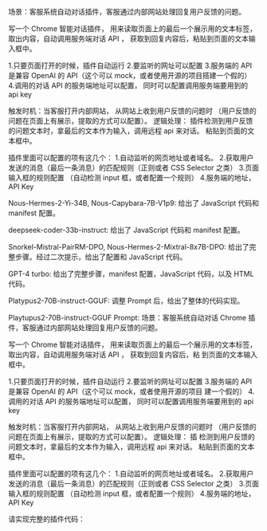 
场景：客服系统自动对话插件，客服通过内部网站处理回复用户反馈的问题。

写一个 Chrome 智能对话插件， 用来读取页面上的最后一个展示用的文本标签，取出内容，自动调用服务端对话 API ， 获取到回复内容后，粘贴到页面的文本输入框中。

1.只要页面打开的时候，插件自动运行 2.要监听的网址可以配置 3.服务端的 API 是兼容 OpenAI 的 API（这个可以 mock，或者使用开源的项目搭建一个假的） 4.调用的对话 API 的服务端地址可以配置， 同时可以配置调用服务端要用到的 api key

触发时机：当客服打开内部网站， 从网站上收到用户反馈的问题时 （用户反馈的问题在页面上有展示，提取的方式可以配置）。 逻辑处理： 插件检测到用户反馈的问题文本时，拿最后的文本作为输入，调用远程 api 来对话。 粘贴到页面的文本框中。

插件里面可以配置的项有这几个： 1.自动监听的网页地址或者域名。 2.获取用户发送的消息（最后一条消息）的匹配规则（正则或者 CSS Selector 之类） 3.页面输入框的规则配置 （自动检测 input 框，或者配置一个规则） 4.服务端的地址， API Key


Nous-Hermes-2-Yi-34B, Nous-Capybara-7B-V1p9:
给出了 JavaScript 代码和 manifest 配置。

deepseek-coder-33b-instruct:
给出了 JavaScript 代码和 manifest 配置。

Snorkel-Mistral-PairRM-DPO, Nous-Hermes-2-Mixtral-8x7B-DPO:
给出了完整步骤。经过二次提示，给出了配置和 JavaScript 代码。

GPT-4 turbo:
给出了完整步骤，manifest 配置，JavaScript 代码，以及 HTML 代码。

Platypus2-70B-instruct-GGUF:
调整 Prompt 后，给出了整体的代码实现。

Playtupus2-70B-instruct-GGUF Prompt:
场景：客服系统自动对话 Chrome 插件，客服通过内部网站处理回复用户反馈的问题。

写一个 Chrome 智能对话插件， 用来读取页面上的最后一个展示用的文本标签，取出内容，自动调用服务端对话 API ， 获取到回复内容后，粘
  到页面的文本输入框中。

1.只要页面打开的时候，插件自动运行 2.要监听的网址可以配置 3.服务端的 API 是兼容 OpenAI 的 API（这个可以 mock，或者使用开源的项目
  建一个假的） 4.调用的对话 API 的服务端地址可以配置， 同时可以配置调用服务端要用到的 api key

触发时机：当客服打开内部网站， 从网站上收到用户反馈的问题时 （用户反馈的问题在页面上有展示，提取的方式可以配置）。 逻辑处理： 插
  检测到用户反馈的问题文本时，拿最后的文本作为输入，调用远程 api 来对话。 粘贴到页面的文本框中。

插件里面可以配置的项有这几个： 
1.自动监听的网页地址或者域名。 
2.获取用户发送的消息（最后一条消息）的匹配规则（正则或者 CSS Selector 之类） 
3.页面输入框的规则配置 （自动检测 input 框，或者配置一个规则） 
4.服务端的地址， API Key

请实现完整的插件代码：
